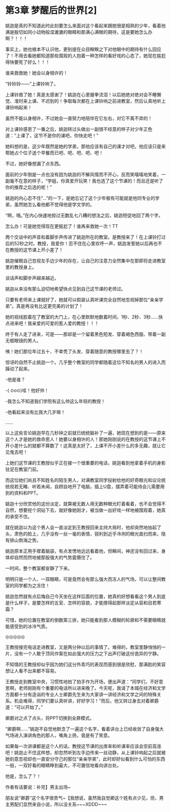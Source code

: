 # 第3章 梦醒后的世界[2]

姚迦是真的不知道此时此刻要怎么来面对这个看起来跟她很是相熟的少年，看着他满是殷切如同小动物般湿漉漉的眼睛和那满心满眼的期待，这是要她怎么办啊？！！！

事实上，她也根本不认识他，更别提在众目睽睽之下对他眼中的期待有什么回应了！不用去看她都知道那些围观的人抱着一种怎样的看好戏的心态了，她现在尴尬得快要死了好么！！！

谁来救救她！她会以身相许的！

“铃铃铃——”上课铃响了。

上课铃救了她！真是太感谢了！姚迦在心里握拳流泪！以后她绝对绝对会不睡懒觉、准时来上课、不迟到的！争取每次都在上课铃响之前进教室，然后认真地听上课铃响起来！

虽然不能以身相许，不过她会一直努力地陪伴在它左右，对它不离不弃的！

对上课铃感恩了一番之后，姚迦转过头做出一副很不经意的样子对少年正色道：“上课了，这节不是你的课吧，你快走吧！”

她料想的是，这少年既然是她的学弟，那他应该有自己的课才对吧，他应该只是来帮她占个位子送个早餐而已吧、吧、吧、吧、吧！

不过，她好像想漏了点东西。

面前的少年倒是一点也没有因为姚迦的不解风情而不开心，反而笑嘻嘻地笑着，一副毫不在意的样子，“学姐，你真爱开玩笑！我也选了这个节课的！而且还是听了你的推荐之后选的呢！”

姚迦的内心忍不住“…”的一下，是她忘记了这个少年极有可能就是他同专业的学弟，虽然她怎么看他都不觉得他是学文学的。

“啊，哦。”在内心快速地掠过无数乱七八糟的想法之后，姚迦短促地回了两个字。

怎么办！可是她觉得现在更尴尬了！谁再来救她一次！TT

两个交谈中的声音和着脚步声传进了姚迦所在的教室。是教授来了！在上课铃打过后的52秒之时。教授，我爱你！忍不住在心里欢呼一声，姚迦发誓她以后再也不在教授的这节课上开小差了！

姚迦催眠自己忽视左手边少年的存在，让自己的注意力全然集中在那即将走进教室里的教授身上。

谈话声和脚步声越来越近。

姚迦从来没有那么迫切地希望快点见到自己这节课的老师过。

只要有老师来上课就好了，她就可以假装认真听课完全自然地忽视掉那位“亲亲学弟”。真是再没有比这更完美的计划了！

她的视线胶着在了教室的大门上，在心里默默地数着时间，1秒、2秒、3秒……快点进来吧！我亲爱的可爱的惹人爱的教授！！！

终于有人走了进来，可是——那却是一个留着黑色短发、穿着褐色西服、带着一副无框眼镜的男人。

咦！她们那位年过五十、不幸秃了头发、穿着随意的教授哪里去了？！

惊讶的自然不止姚迦一个。几乎整个教室的同学都随着这位不知名的男人的进入而躁动了起来。

-他是谁？

-( ⊙o⊙)哇！他好帅！

-我怎么不知道我们学院有这么帅这么年轻的教授！

-他看起来没有比我大几岁嘛！

……

以上这些言论姚迦早在几秒钟之前就已统统脑补了一遍，她现在想到的是——原来这个人才是她的救命恩人！她要以身相许的人！那她刚刚说的在教授的这节课上不开小差什么的就都不算数了！这真是太好了，上课不开小差什么的多无趣，就让它见鬼去吧！

上她们这节课的王教授似乎正在接一个很重要的电话，姚迦看到他拿着手机的身影驻足在教室门前。

而这位她们尚且不知姓名的陌生男人，对满教室同学投射给他的好奇眼光和议论统统视若无睹、听若未闻，自顾自地开了电脑，插上U盘，摆弄着可能待会儿需要用到的资料和PPT。

姚迦十分欣赏他的这份淡定，就算被无数人用无数种眼光盯着看着，也不会觉得不自然，想要挖个洞钻下去，就好像她刚才，被当做一出好戏一样地被围观着，她真的承受不住。

就在姚迦以为这个男人会一直淡定到王教授回来主持大局时，他却突然地抬起了头，肃色的脸上，几乎没有一丝一毫的表情，锐利到近乎冷冽的眼光直扫而来，隐有排山倒海之势。

姚迦原本正用手撑着脑袋，有点发愣地远远看着他，但瞬间，神还没有回过来，身体却自然而然地被那股强大的气势震慑住了。

一时间，整个教室都安静了下来。

明明只是一个人、一双眼睛，可是竟然会有那么强大而冻人的气场，可以让整间教室的同学都为之冻住！

姚迦忽然就有点后悔自己今天坐在这样后面的位置，她真的好想看看这个男人到底是什么样子，是要怎样的五官、怎样的容貌，才能撑得起那样淡定从容和目若寒霜？

可惜，她的位置在教室的倒数第三排，她只能看到那人模糊的轮廓和不需要眼睛就能感受到的冰冷气质。

◎◎◎◎◎

王教授接完电话走进教室，又是两分钟以后的事情了。难得的，教室里静悄悄的一片，没有一个人敢于顶风作案在如此强大的压力之下出声打破这份诡异的宁静。

不知情的王教授却似乎因为她们这分外乖巧的表现而感到很是欣慰，那满脸的笑容想让人看不出来都不容易。

王教授走到教室中央，习惯性地拍了拍手作为开场，便出声道：“同学们，不好意思啊，老师刚刚有个重要的电话所以进来晚了。今天呢，我请了本城在经济和文学方面都十分有造诣的专业人士卿爵先生来为大家讲一讲经济和文学之间的特殊关系。机会难得，同学们要认真听讲，好好学习！”而后，他又转过身去对着卿爵道：“可以开始了。”

卿爵对之点了点头，将PPT切换到全屏模式。

“卿爵啊……”姚迦不自觉地默念了一遍这个名字，看着讲台上已经收敛了自身强大气场进入演讲角色的那人，嘴角上扬，竟是有了笑意。

如果每一次讲课都是这个人的话，教授这节课的出席率和听课率应该会空前高涨吧！姚迦止不住这样想，却忽然听到左手边传来一丝动静，从上课铃响起之后就被她刻意忽视却也一直安分守己的那位“亲亲学弟”，此时却好似看到什么可怕的东西一般，一双好看的眼睛睁到最大，不可置信地看向讲台处。

他是，怎么了？！

作者有话要说：补完】男主出场~

朋友说“卿爵”这个名字很贵气\~【我想说，虽然我自觉卿这个姓有点少见，但，男主男配们显然来自小说，所以没关系\~\~\~XDDD\~\~\~

